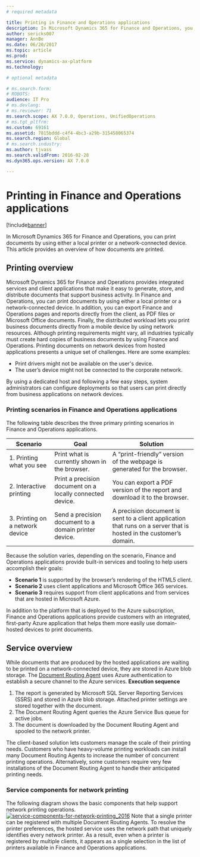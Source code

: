 ```yaml
---
# required metadata

title: Printing in Finance and Operations applications
description: In Microsoft Dynamics 365 for Finance and Operations, you can print documents by using either a local printer or a network-connected device. This article provides an overview of how documents are printed.
author: sericks007
manager: AnnBe
ms.date: 06/20/2017
ms.topic: article
ms.prod: 
ms.service: dynamics-ax-platform
ms.technology: 

# optional metadata

# ms.search.form: 
# ROBOTS: 
audience: IT Pro
# ms.devlang: 
# ms.reviewer: 71
ms.search.scope: AX 7.0.0, Operations, UnifiedOperations
# ms.tgt_pltfrm: 
ms.custom: 69161
ms.assetid: 7815bddd-c4f4-4bc3-a29b-315458065374
ms.search.region: Global
# ms.search.industry: 
ms.author: tjvass
ms.search.validFrom: 2016-02-28
ms.dyn365.ops.version: AX 7.0.0

---
```


# Printing in Finance and Operations applications

[!include[banner](../includes/banner.md)]


In Microsoft Dynamics 365 for Finance and Operations, you can print documents by using either a local printer or a network-connected device. This article provides an overview of how documents are printed.

Printing overview
-----------------

Microsoft Dynamics 365 for Finance and Operations provides integrated services and client applications that make it easy to generate, store, and distribute documents that support business activity. In Finance and Operations, you can print documents by using either a local printer or a network-connected device. In addition, you can export Finance and Operations pages and reports directly from the client, as PDF files or Microsoft Office documents. Finally, the distributed workload lets you print business documents directly from a mobile device by using network resources. Although printing requirements might vary, all industries typically must create hard copies of business documents by using Finance and Operations. Printing documents on network devices from hosted applications presents a unique set of challenges. Here are some examples:

-   Print drivers might not be available on the user's device.
-   The user’s device might not be connected to the corporate network.

By using a dedicated host and following a few easy steps, system administrators can configure deployments so that users can print directly from business applications on network devices.

### Printing scenarios in Finance and Operations applications

The following table describes the three primary printing scenarios in Finance and Operations applications.

| Scenario                        | Goal                                                      | Solution                                                                                                            |
|---------------------------------|-----------------------------------------------------------|---------------------------------------------------------------------------------------------------------------------|
| 1. Printing what you see        | Print what is currently shown in the browser.             | A “print-friendly” version of the webpage is generated for the browser.                                             |
| 2. Interactive printing         | Print a precision document on a locally connected device. | You can export a PDF version of the report and download it to the browser.                                          |
| 3. Printing on a network device | Send a precision document to a domain printer device.     | A precision document is sent to a client application that runs on a server that is hosted in the customer’s domain. |

Because the solution varies, depending on the scenario, Finance and Operations applications provide built-in services and tooling to help users accomplish their goals:

-   **Scenario 1** is supported by the browser’s rendering of the HTML5 client.
-   **Scenario 2** uses client applications and Microsoft Office 365 services.
-   **Scenario 3** requires support from client applications and from services that are hosted in Microsoft Azure.

In addition to the platform that is deployed to the Azure subscription, Finance and Operations applications provide customers with an integrated, first-party Azure application that helps them more easily use domain-hosted devices to print documents.

## Service overview
While documents that are produced by the hosted applications are waiting to be printed on a network-connected device, they are stored in Azure blob storage. The [Document Routing Agent](install-document-routing-agent.md) uses Azure authentication to establish a secure channel to the Azure services. **Execution sequence**

1.  The report is generated by Microsoft SQL Server Reporting Services (SSRS) and stored in Azure blob storage. Attached printer settings are stored together with the document.
2.  The Document Routing Agent queries the Azure Service Bus queue for active jobs.
3.  The document is downloaded by the Document Routing Agent and spooled to the network printer.

The client-based solution lets customers manage the scale of their printing needs. Customers who have heavy-volume printing workloads can install many Document Routing Agents to increase the number of concurrent printing operations. Alternatively, some customers require very few installations of the Document Routing Agent to handle their anticipated printing needs.

### Service components for network printing

The following diagram shows the basic components that help support network printing operations. [![service-components-for-network-printing\_2016](./media/service-components-for-network-printing_2016.png)](./media/service-components-for-network-printing_2016.png) Note that a single printer can be registered with multiple Document Routing Agents. To resolve the printer preferences, the hosted service uses the network path that uniquely identifies every network printer. As a result, even when a printer is registered by multiple clients, it appears as a single selection in the list of printers available in Finance and Operations applications.



